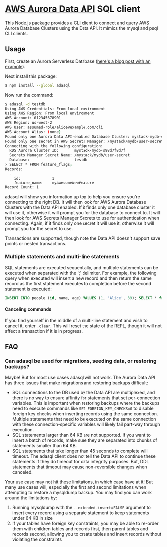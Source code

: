 # [AWS Aurora Data API](https://docs.aws.amazon.com/AmazonRDS/latest/AuroraUserGuide/data-api.html) SQL client

This Node.js package provides a CLI client to connect and query AWS Aurora Database Clusters using the Data API. It mimics the mysql and psql CLI clients.

## Usage

First, create an Aurora Serverless Database ([here's a blog post with an example](https://aws.amazon.com/blogs/aws/new-data-api-for-amazon-aurora-serverless/)).

Next install this package:

```bash
$ npm install --global adasql
```

Now run the command:
```bash
$ adasql -d testdb
Using AWS Credentials: From local environment
Using AWS Region: From local environment
AWS Account: 012345678901
AWS Region: us-west-2
AWS User: assumed-role/alice@example.com/cli
AWS Account Alias: (none)
Found only one Aurora Data API-enabled Database Cluster: mystack-mydb-s98d7f8d7f
Found only one secret in AWS Secrets Manager: /mystack/mydb/user-secret
Connecting with the following configuration: 
  RDS Aurora Cluster ID:       mystack-mydb-s98d7f8d7f
  Secrets Manager Secret Name: /mystack/mydb/user-secret
  Database:                    testdb
> SELECT * FROM feature_flags;
Records: 
  - 
    id:              1
    feature_name:    myAwesomeNewFeature
Record Count: 1
```

adasql will show you information up top to help you ensure you're connecting to the right DB. It will then look for AWS Aurora Database Clusters with the Data API enabled. If it finds only one database cluster it will use it, otherwise it will prompt you for the database to connect to. It will then look for AWS Secrets Manager Secrets to use for authentication when connecting. Again, if it finds only one secret it will use it, otherwise it will prompt you for the secret to use.

Transactions are supported, though note the Data API doesn't support save points or nested transactions.

### Multiple statements and multi-line statements
SQL statements are executed sequentially, and multiple statements can be executed when separated with the ';' delimiter. For example, the following query when executed will insert a new record and then return the same record as the first statement executes to completion before the second statement is executed:

```SQL
INSERT INTO people (id, name, age) VALUES (1, 'Alice', 39); SELECT * from mytable WHERE id = 1;
```

#### Canceling commands
If you find yourself in the middle of a multi-line statement and wish to cancel it, enter `.clear`. This will reset the state of the REPL, though it will not affect a transaction if it is in progress.

## FAQ
### Can adasql be used for migrations, seeding data, or restoring backups?
Maybe! But for most use cases adasql will not work. The Aurora Data API has three issues that make migrations and restoring backups difficult:

* SQL connections to the DB used by the Data API are multiplexed, and there is no way to ensure affinity for statements that set per-connection variables. This is important when restoring backups where the backups need to execute commands like `SET FOREIGN_KEY_CHECKS=0` to disable foreign key checks when inserting records using the same connection. Multiple statements that need to be executed on the same connection with these connection-specific variables will likely fail part-way through execution.
* SQL statements larger than 64 KB are not supported. If you want to insert a batch of records, make sure they are separated into chunks of statements smaller than 64 KB.
* SQL statements that take longer than 45 seconds to complete will timeout. The adasql client does not tell the Data API to continue these statements if they do timeout for data integrity purposes. But, DDL statements that timeout may cause non-reversible changes when canceled.

Your use case may not hit these limitations, in which case have at it! But many use cases will, especially the first and second limitations when attempting to restore a mysqldump backup. You may find you can work around the limitations by:

1. Running mysqldump with the `--extended-insert=FALSE` argument to insert every record using a separate statement to keep statements under 64 KB in size
1. If your tables have foreign key constraints, you may be able to re-order them with children tables and records first, then parent tables and records second, allowing you to create tables and insert records without violating the constraints